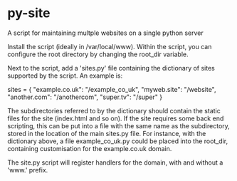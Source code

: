 # py-site
A script for maintaining multple websites on a single python server

Install the script (ideally in /var/local/www).  Within the script, you can configure
the root directory by changing the root_dir variable.

Next to the script, add a 'sites.py' file containing the dictionary of sites supported by the
script.  An example is:

  sites = {
    "example.co.uk": "/example_co_uk",
    "myweb.site": "/website",
    "another.com": "/anothercom",
    "super.tv": "/super"
  }

The subdirectories referred to by the dictionary should contain the static files for the
site (index.html and so on).  If the site requires some back end scripting, this can be put
into a file with the same name as the subdirectory, stored in the location of the main sites.py
file.  For instance, with the dictionary above, a file example_co_uk.py could be placed into the
root_dir, containing customisation for the example.co.uk domain.

The site.py script will register handlers for the domain, with and without a 'www.' prefix.

